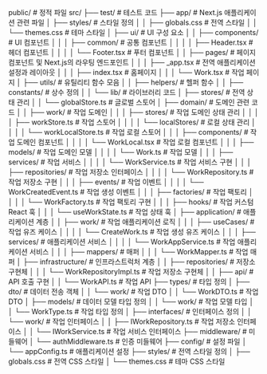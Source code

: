 public/ # 정적 파일
src/
├── test/ # 테스트 코드
├── app/ # Next.js 애플리케이션 관련 파일
│ ├── styles/ # 스타일 정의
│ │ ├── globals.css # 전역 스타일
│ │ └── themes.css # 테마 스타일
│ ├── ui/ # UI 구성 요소
│ │ ├── components/ # UI 컴포넌트
│ │ │ ├── common/ # 공통 컴포넌트
│ │ │ │ ├── Header.tsx # 헤더 컴포넌트
│ │ │ │ └── Footer.tsx # 푸터 컴포넌트
│ │ ├── pages/ # 페이지 컴포넌트 및 Next.js의 라우팅 엔드포인트
│ │ │ ├── _app.tsx # 전역 애플리케이션 설정과 레이아웃
│ │ │ ├── index.tsx # 홈페이지
│ │ │ └── Work.tsx # 작업 페이지
│ ├── utils/ # 유틸리티 함수 모음
│ │ ├── helpers/ # 헬퍼 함수
│ │ ├── constants/ # 상수 정의
│ │ └── lib/ # 라이브러리 코드
│ ├── stores/ # 전역 상태 관리
│ │ └── globalStore.ts # 글로벌 스토어
│ ├── domain/ # 도메인 관련 코드
│ │ ├── work/ # 작업 도메인
│ │ │ ├── stores/ # 작업 도메인 상태 관리
│ │ │ │ ├── workStore.ts # 작업 스토어
│ │ │ │ └── localStores/ # 로컬 상태 관리
│ │ │ │ └── workLocalStore.ts # 작업 로컬 스토어
│ │ │ ├── components/ # 작업 도메인 컴포넌트
│ │ │ │ └── WorkLocal.tsx # 작업 로컬 컴포넌트
│ │ │ ├── models/ # 작업 도메인 모델
│ │ │ │ └── Work.ts # 작업 모델
│ │ │ ├── services/ # 작업 서비스
│ │ │ │ └── WorkService.ts # 작업 서비스 구현
│ │ │ ├── repositories/ # 작업 저장소 인터페이스
│ │ │ │ └── WorkRepository.ts # 작업 저장소 구현
│ │ │ ├── events/ # 작업 이벤트
│ │ │ │ └── WorkCreatedEvent.ts # 작업 생성 이벤트
│ │ │ ├── factories/ # 작업 팩토리
│ │ │ │ └── WorkFactory.ts # 작업 팩토리 구현
│ │ │ ├── hooks/ # 작업 커스텀 React 훅
│ │ │ └── useWorkState.ts # 작업 상태 훅
│ ├── application/ # 애플리케이션 계층
│ │ ├── work/ # 작업 애플리케이션 로직
│ │ │ ├── useCases/ # 작업 유즈 케이스
│ │ │ │ └── CreateWork.ts # 작업 생성 유즈 케이스
│ │ │ ├── services/ # 애플리케이션 서비스
│ │ │ │ └── WorkAppService.ts # 작업 애플리케이션 서비스
│ │ │ ├── mappers/ # 매퍼
│ │ │ └── WorkMapper.ts # 작업 매퍼
│ ├── infrastructure/ # 인프라스트럭처 계층
│ │ ├── repositories/ # 저장소 구현체
│ │ │ └── WorkRepositoryImpl.ts # 작업 저장소 구현체
│ │ ├── api/ # API 호출 구현
│ │ └── WorkAPI.ts # 작업 API
├── types/ # 타입 정의
│ ├── dto/ # 데이터 전송 객체
│ │ └── work/ # 작업 DTO
│ │ └── WorkDTO.ts # 작업 DTO
│ ├── models/ # 데이터 모델 타입 정의
│ │ └── work/ # 작업 모델 타입
│ │ └── WorkType.ts # 작업 타입 정의
│ ├── interfaces/ # 인터페이스 정의
│ │ └── work/ # 작업 인터페이스
│ │ ├── IWorkRepository.ts # 작업 저장소 인터페이스
│ │ └── IWorkService.ts # 작업 서비스 인터페이스
├── middleware/ # 미들웨어
│ └── authMiddleware.ts # 인증 미들웨어
├── config/ # 설정 파일
│ └── appConfig.ts # 애플리케이션 설정
├── styles/ # 전역 스타일 정의
│ ├── globals.css # 전역 CSS 스타일
│ └── themes.css # 테마 CSS 스타일